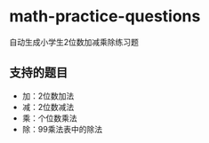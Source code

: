 # math-practice-questions

自动生成小学生2位数加减乘除练习题

## 支持的题目

- 加：2位数加法
- 减：2位数减法
- 乘：个位数乘法
- 除：99乘法表中的除法
